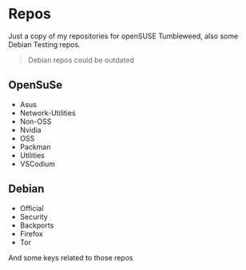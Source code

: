 # Repos

Just a copy of my repositories for openSUSE Tumbleweed, also some Debian Testing repos.

> Debian repos could be outdated

## OpenSuSe

- Asus
- Network-Utilities
- Non-OSS
- Nvidia
- OSS
- Packman
- Utilities
- VSCodium


## Debian

- Official
- Security
- Backports
- Firefox
- Tor

And some keys related to those repos
